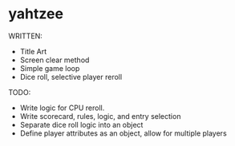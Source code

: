 # yahtzee

WRITTEN:

* Title Art
* Screen clear method
* Simple game loop
* Dice roll, selective player reroll

TODO:

* Write logic for CPU reroll.
* Write scorecard, rules, logic, and entry selection
* Separate dice roll logic into an object
* Define player attributes as an object, allow for multiple players
